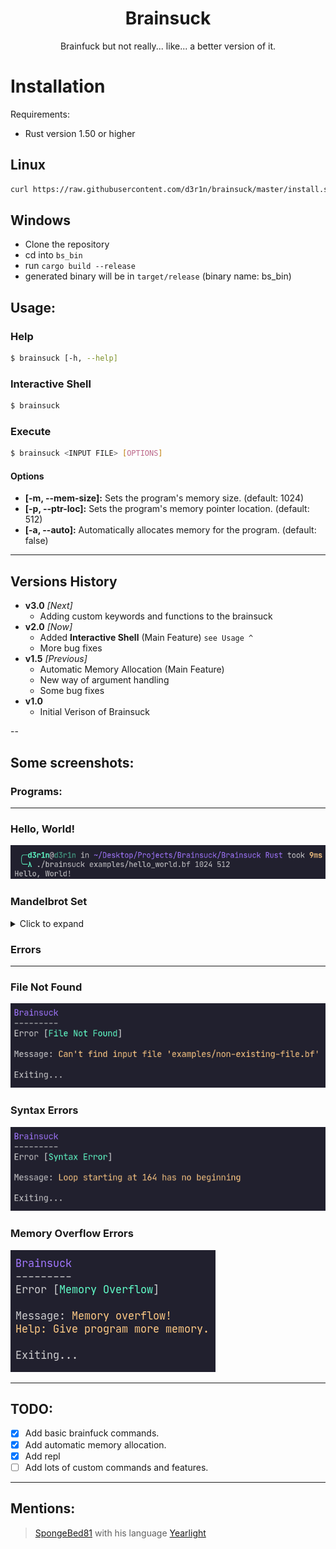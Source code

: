 <div align="center">
	<h1>Brainsuck</h1>
	Brainfuck but not really... like... a better version of it.
</div>

<h1>Installation</h1>

Requirements:

- Rust version 1.50 or higher

<h2>Linux</h2>

```bash
curl https://raw.githubusercontent.com/d3r1n/brainsuck/master/install.sh | bash
```

<h2>Windows</h2>

- Clone the repository
- cd into `bs_bin`
- run `cargo build --release`
- generated binary will be in `target/release` (binary name: bs_bin)

<h2>Usage:</h2>

<h3>Help</h3>

```bash
$ brainsuck [-h, --help]
```

<h3>Interactive Shell</h3>

```bash
$ brainsuck
```

<h3>Execute</h3>

```bash
$ brainsuck <INPUT FILE> [OPTIONS]
```

<h4>Options</h4>

- **[-m, --mem-size]:** Sets the program's memory size. 			(default: 1024)
- **[-p, --ptr-loc]:** Sets the program's memory pointer location. 	(default: 512)
- **[-a, --auto]:** Automatically allocates memory for the program. (default: false)

---

<h2>Versions History</h2>

- **v3.0** *[Next]*
	* Adding custom keywords and functions to the brainsuck
- **v2.0** *[Now]*
	* Added **Interactive Shell** (Main Feature) `see Usage ^`
	* More bug fixes
- **v1.5** *[Previous]*
	* Automatic Memory Allocation (Main Feature)
	* New way of argument handling
	* Some bug fixes
- **v1.0**
	* Initial Verison of Brainsuck

--

<h2>Some screenshots:</h2>

<h3>Programs:</h3>

---

<h3>Hello, World!</h3>
<img src="./assets/hello_world.png" alt="">

<h3>Mandelbrot Set</h3>

<details>

<summary>Click to expand</summary>
<img src="./assets/mandel_brot.png">

</details>

<h3>Errors</h3>

---

<h3>File Not Found</h3>
<img src="./assets/file_not_found.png" alt="">

<h3>Syntax Errors</h3>
<img src="./assets/syntax_error.png" alt="">

<h3>Memory Overflow Errors</h3>
<img src="./assets/memory_overflow.png" alt="">

---

<h2>TODO:</h2>

- [X]   Add basic brainfuck commands.
- [X]   Add automatic memory allocation.
- [X]	Add repl
- [ ]   Add lots of custom commands and features.

---

<h2>Mentions:</h2>

> [SpongeBed81](https://github.com/SpongeBed81) with his language [Yearlight](https://github.com/SpongeBed81/yearlight)
